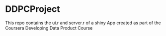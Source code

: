 # DDPCProject
This repo contains the ui.r and server.r of a shiny App created as part of the Coursera Developing Data Product Course 
